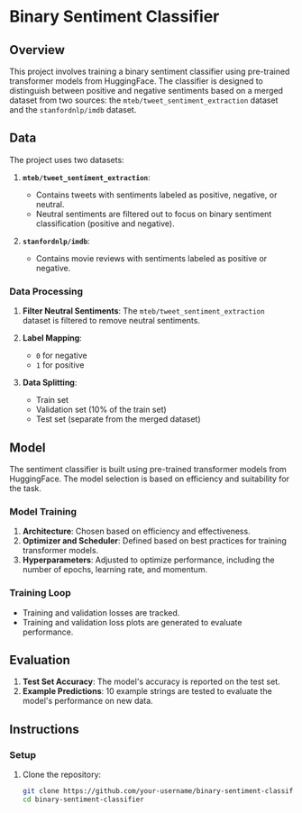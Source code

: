 # Binary Sentiment Classifier

## Overview

This project involves training a binary sentiment classifier using pre-trained transformer models from HuggingFace. The classifier is designed to distinguish between positive and negative sentiments based on a merged dataset from two sources: the `mteb/tweet_sentiment_extraction` dataset and the `stanfordnlp/imdb` dataset.

## Data

The project uses two datasets:

1. **`mteb/tweet_sentiment_extraction`**:
   - Contains tweets with sentiments labeled as positive, negative, or neutral.
   - Neutral sentiments are filtered out to focus on binary sentiment classification (positive and negative).

2. **`stanfordnlp/imdb`**:
   - Contains movie reviews with sentiments labeled as positive or negative.

### Data Processing

1. **Filter Neutral Sentiments**: The `mteb/tweet_sentiment_extraction` dataset is filtered to remove neutral sentiments.
2. **Label Mapping**: 
   - `0` for negative
   - `1` for positive

3. **Data Splitting**:
   - Train set
   - Validation set (10% of the train set)
   - Test set (separate from the merged dataset)

## Model

The sentiment classifier is built using pre-trained transformer models from HuggingFace. The model selection is based on efficiency and suitability for the task. 

### Model Training

1. **Architecture**: Chosen based on efficiency and effectiveness.
2. **Optimizer and Scheduler**: Defined based on best practices for training transformer models.
3. **Hyperparameters**: Adjusted to optimize performance, including the number of epochs, learning rate, and momentum.

### Training Loop

- Training and validation losses are tracked.
- Training and validation loss plots are generated to evaluate performance.

## Evaluation

1. **Test Set Accuracy**: The model's accuracy is reported on the test set.
2. **Example Predictions**: 10 example strings are tested to evaluate the model's performance on new data.

## Instructions

### Setup

1. Clone the repository:
   ```bash
   git clone https://github.com/your-username/binary-sentiment-classifier.git
   cd binary-sentiment-classifier
